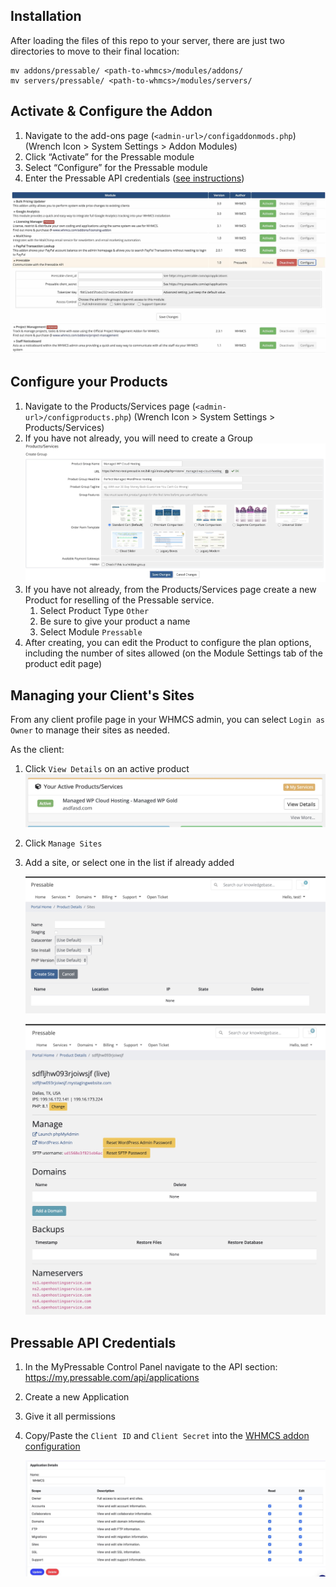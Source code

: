 ## Installation

After loading the files of this repo to your server, there are just two directories to move to their final location:
```
mv addons/pressable/ <path-to-whmcs>/modules/addons/
mv servers/pressable/ <path-to-whmcs>/modules/servers/
```

## Activate & Configure the Addon

1. Navigate to the add-ons page (`<admin-url>/configaddonmods.php`)
(Wrench Icon > System Settings > Addon Modules)
2. Click “Activate” for the Pressable module
3. Select “Configure” for the Pressable module
4. Enter the Pressable API credentials ([see instructions](#pressable-api-credentials))

![Configure the Pressable Addon in WHMCS](https://github.com/pressable/mpcp-whmcs-integration/blob/ce2ed7e373ca8411bef4e7688279723afb67ae29/docs/ConfigureAddon.jpg)

## Configure your Products

1. Navigate to the Products/Services page (`<admin-url>/configproducts.php`)
(Wrench Icon > System Settings > Products/Services)
2. If you have not already, you will need to create a Group
   ![Creating a Product Group in WHMCS](https://github.com/pressable/mpcp-whmcs-integration/blob/ce2ed7e373ca8411bef4e7688279723afb67ae29/docs/CreateProductGroup.jpg)
3. If you have not already, from the Products/Services page create a new Product for reselling of the Pressable service.
   1. Select Product Type `Other`
   2. Be sure to give your product a name
   3. Select Module `Pressable`
4. After creating, you can edit the Product to configure the plan options, including the number of sites allowed (on the Module Settings tab of the product edit page)

## Managing your Client's Sites

From any client profile page in your WHMCS admin, you can select `Login as Owner` to manage their sites as needed.

As the client:
1. Click `View Details` on an active product
   ![Client's view of an active product](https://github.com/pressable/mpcp-whmcs-integration/blob/ce2ed7e373ca8411bef4e7688279723afb67ae29/docs/ActiveProduct.jpg)
2. Click `Manage Sites`
3. Add a site, or select one in the list if already added
   
   ![Add a site](https://github.com/pressable/mpcp-whmcs-integration/blob/ce2ed7e373ca8411bef4e7688279723afb67ae29/docs/CreateSite.jpg)

   ![Manage a site](https://github.com/pressable/mpcp-whmcs-integration/blob/ce2ed7e373ca8411bef4e7688279723afb67ae29/docs/ManageSite.jpg)

## Pressable API Credentials

1. In the MyPressable Control Panel navigate to the API section: https://my.pressable.com/api/applications
2. Create a new Application
3. Give it all permissions
4. Copy/Paste the `Client ID` and `Client Secret` into the [WHMCS addon configuration](#activate--configure-the-addon)
   
   ![Pressable API Permissions](https://github.com/pressable/mpcp-whmcs-integration/blob/ce2ed7e373ca8411bef4e7688279723afb67ae29/docs/ApiPermissions.jpg)
